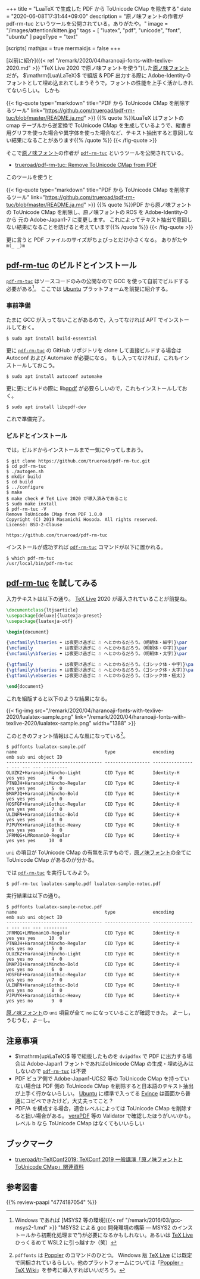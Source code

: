 +++
title = "LuaTeX で生成した PDF から ToUnicode CMap を除去する"
date =  "2020-06-08T17:31:44+09:00"
description = "原ノ味フォントの作者が pdf-rm-tuc というツールを公開されている。ありがたや。"
image = "/images/attention/kitten.jpg"
tags = [ "luatex", "pdf", "unicode", "font", "ubuntu" ]
pageType = "text"

[scripts]
  mathjax = true
  mermaidjs = false
+++

[以前に紹介]({{< ref "/remark/2020/04/haranoaji-fonts-with-texlive-2020.md" >}} "TeX Live 2020 で原ノ味フォントを使う")した[原ノ味フォント]だが， $\mathrm{Lua\LaTeX}$ で組版 & PDF 出力する際に Adobe-Identity-0 フォントとして埋め込まれてしまうそうで，フォントの性能を上手く活かしきれてないらしい。
しかも

{{< fig-quote type="markdown" title="PDF から ToUnicode CMap を削除するツール" link="https://github.com/trueroad/pdf-rm-tuc/blob/master/README.ja.md" >}}
{{% quote %}}LuaTeX はフォントの cmap テーブルから逆変換で ToUnicode CMap を生成しているようで、縦書き用グリフを使った場合や異字体を使った場合など、テキスト抽出すると意図しない結果になることがあります{{% /quote %}}
{{< /fig-quote >}}

そこで[原ノ味フォント]の作者が [`pdf-rm-tuc`] というツールを公開されている。

- [trueroad/pdf-rm-tuc: Remove ToUnicode CMap from PDF](https://github.com/trueroad/pdf-rm-tuc)

このツールを使うと

{{< fig-quote type="markdown" title="PDF から ToUnicode CMap を削除するツール" link="https://github.com/trueroad/pdf-rm-tuc/blob/master/README.ja.md" >}}
{{% quote %}}PDF から原ノ味フォントの ToUnicode CMap を削除し、原ノ味フォントの ROS を Adobe-Identity-0 から 元の Adobe-Japan1-7 に変更します。 これによってテキスト抽出で意図しない結果になることを防げると考えています{{% /quote %}}
{{< /fig-quote >}}

更に言うと PDF ファイルのサイズがちょびっとだけ小さくなる。
ありがたや `m(_ _)m`

## [pdf-rm-tuc][`pdf-rm-tuc`] のビルドとインストール

[`pdf-rm-tuc`] はソースコードのみの公開なので GCC を使って自前でビルドする必要がある[^msys2]。
ここでは [Ubuntu] プラットフォームを前提に紹介する。

[^msys2]: Windows であれば [MSYS2 等の環境]({{< ref "/remark/2016/03/gcc-msys2-1.md" >}} "MSYS2 による gcc 開発環境の構築 ― MSYS2 のインストールから初期化処理まで")が必要になるかもしれない。あるいは [TeX Live] ひっくるめて WSL2 に引っ越すか（笑）

### 事前準備

たまに GCC が入ってないことがあるので，入ってなければ APT でインストールしておく。

```text
$ sudo apt install build-essential
```

更に [`pdf-rm-tuc`] の GitHub リポジトリを clone して直接ビルドする場合は Autoconf および Automake が必要になる。
もし入ってなければ，これもインストールしておこう。

```text
$ sudo apt install autoconf automake
```

更に更にビルドの際に lib[qpdf](https://github.com/qpdf/qpdf "qpdf/qpdf: Primary QPDF source code and documentation") が必要らしいので，これもインストールしておく。

```text
$ sudo apt install libqpdf-dev
```

これで準備完了。

### ビルドとインストール

では，ビルドからインストールまで一気にやってしまおう。

```text
$ git clone https://github.com/trueroad/pdf-rm-tuc.git
$ cd pdf-rm-tuc
$ ./autogen.sh
$ mkdir build
$ cd build
$ ../configure
$ make
$ make check # TeX Live 2020 が導入済みであること
$ sudo make install
$ pdf-rm-tuc -V
Remove ToUnicode CMap from PDF 1.0.0
Copyright (C) 2019 Masamichi Hosoda. All rights reserved.
License: BSD-2-Clause

https://github.com/trueroad/pdf-rm-tuc
```

インストールが成功すれば [`pdf-rm-tuc`] コマンドが以下に置かれる。

```text
$ which pdf-rm-tuc
/usr/local/bin/pdf-rm-tuc
```

## [pdf-rm-tuc][`pdf-rm-tuc`] を試してみる

入力テキストは以下の通り。
[TeX Live] 2020 が導入されていることが前提ね。

```latex
\documentclass{ltjsarticle}
\usepackage[deluxe]{luatexja-preset}
\usepackage{luatexja-otf}

\begin{document}

{\mcfamily\ltseries ☂ は夜更け過ぎに ☃ へとかわるだろう。（明朝体・細字）}\par
{\mcfamily          ☂ は夜更け過ぎに ☃ へとかわるだろう。（明朝体・中字）}\par
{\mcfamily\bfseries ☂ は夜更け過ぎに ☃ へとかわるだろう。（明朝体・太字）}\par

{\gtfamily          ☂ は夜更け過ぎに ☃ へとかわるだろう。（ゴシック体・中字）}\par
{\gtfamily\bfseries ☂ は夜更け過ぎに ☃ へとかわるだろう。（ゴシック体・太字）}\par
{\gtfamily\ebseries ☂ は夜更け過ぎに ☃ へとかわるだろう。（ゴシック体・極太）}

\end{document}
```

これを組版すると以下のような結果になる。

{{< fig-img src="/remark/2020/04/haranoaji-fonts-with-texlive-2020/lualatex-sample.png" link="/remark/2020/04/haranoaji-fonts-with-texlive-2020/lualatex-sample.png" width="1388" >}}

このときのフォント情報はこんな風になっている[^poppler1]。

[^poppler1]: `pdffonts` は [Poppler] のコマンドのひとつ。 Windows 版 [TeX Live] には既定で同梱されているらしい。他のプラットフォームについては「[Poppler - TeX Wiki](https://texwiki.texjp.org/?Poppler)」を参考に導入すればいいだろう。

```text
$ pdffonts lualatex-sample.pdf 
name                                 type              encoding         emb sub uni object ID
------------------------------------ ----------------- ---------------- --- --- --- ---------
OLUZKZ+HaranoAjiMincho-Light         CID Type 0C       Identity-H       yes yes yes      4  0
PTNBJH+HaranoAjiMincho-Regular       CID Type 0C       Identity-H       yes yes yes      5  0
BMAPJQ+HaranoAjiMincho-Bold          CID Type 0C       Identity-H       yes yes yes      6  0
HOSFGF+HaranoAjiGothic-Regular       CID Type 0C       Identity-H       yes yes yes      7  0
ULINFN+HaranoAjiGothic-Bold          CID Type 0C       Identity-H       yes yes yes      8  0
PJPUYK+HaranoAjiGothic-Heavy         CID Type 0C       Identity-H       yes yes yes      9  0
JFRMQG+LMRoman10-Regular             CID Type 0C       Identity-H       yes yes yes     10  0
```

`uni` の項目が ToUnicode CMap の有無を示すもので，[原ノ味フォント]の全てに ToUnicode CMap があるのが分かる。

では [`pdf-rm-tuc`] を実行してみよう。

```text
$ pdf-rm-tuc lualatex-sample.pdf lualatex-sample-notuc.pdf
```

実行結果は以下の通り。

```text
$ pdffonts lualatex-sample-notuc.pdf 
name                                 type              encoding         emb sub uni object ID
------------------------------------ ----------------- ---------------- --- --- --- ---------
JFRMQG+LMRoman10-Regular             CID Type 0C       Identity-H       yes yes yes     10  0
PTNBJH+HaranoAjiMincho-Regular       CID Type 0C       Identity-H       yes yes no       5  0
OLUZKZ+HaranoAjiMincho-Light         CID Type 0C       Identity-H       yes yes no       4  0
BMAPJQ+HaranoAjiMincho-Bold          CID Type 0C       Identity-H       yes yes no       6  0
HOSFGF+HaranoAjiGothic-Regular       CID Type 0C       Identity-H       yes yes no       7  0
ULINFN+HaranoAjiGothic-Bold          CID Type 0C       Identity-H       yes yes no       8  0
PJPUYK+HaranoAjiGothic-Heavy         CID Type 0C       Identity-H       yes yes no       9  0
```

[原ノ味フォント]の `uni` 項目が全て `no` になっていることが確認できた。
よーし，うむうむ，よーし。

## 注意事項

- $\mathrm{up\LaTeX}$ 等で組版したものを `dvipdfmx` で PDF に出力する場合は Adobe-Japan1 フォントであればoUnicode CMap の生成・埋め込みはしないので [`pdf-rm-tuc`] は不要
- PDF ビュア側で Adobe-Japan1-UCS2 等の ToUnicode CMap を持っていない場合は PDF 側の ToUnicode CMap を削除すると日本語のテキスト抽出が上手く行かないらしい。 [Ubuntu] に標準で入ってる [Evince](https://wiki.gnome.org/Apps/Evince) は画面から普通にコピペできたけど，大丈夫ってこと？
- PDF/A を構成する場合，適合レベルによっては ToUnicode CMap を削除すると拙い場合がある。 [veraPDF] 等の Validator で確認したほうがいいかも。レベル b なら ToUnicode CMap はなくてもいいらしい

## ブックマーク

- [trueroad/tr-TeXConf2019: TeXConf 2019 一般講演「原ノ味フォントと ToUnicode CMap」関連資料](https://github.com/trueroad/tr-TeXConf2019)

[原ノ味フォント]: https://github.com/trueroad/HaranoAjiFonts "trueroad/HaranoAjiFonts: 原ノ味フォント"
[`pdf-rm-tuc`]: https://github.com/trueroad/pdf-rm-tuc "trueroad/pdf-rm-tuc: Remove ToUnicode CMap from PDF"
[Ubuntu]: https://www.ubuntu.com/ "The leading operating system for PCs, IoT devices, servers and the cloud | Ubuntu"
[TeX Live]: http://www.tug.org/texlive/ "TeX Live - TeX Users Group"
[Poppler]: https://poppler.freedesktop.org/
[veraPDF]: https://verapdf.org/ "veraPDF | Industry Supported PDF/A Validation"

## 参考図書

{{% review-paapi "4774187054" %}} <!-- [改訂第7版]LaTeX2ε美文書作成入門 -->
